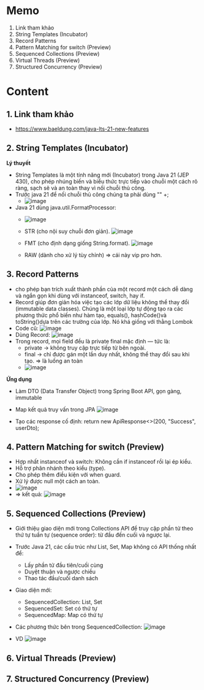 # Memo
1. Link tham khảo
2. String Templates (Incubator)
3. Record Patterns
4. Pattern Matching for switch (Preview)
5. Sequenced Collections (Preview)
6. Virtual Threads (Preview)
7. Structured Concurrency (Preview)

# Content

## 1. Link tham khảo
- https://www.baeldung.com/java-lts-21-new-features

## 2. String Templates (Incubator)
**Lý thuyết**
- String Templates là một tính năng mới (Incubator) trong Java 21 (JEP 430), cho phép nhúng biến và biểu thức trực tiếp vào chuỗi một cách rõ ràng, sạch sẽ và an toàn thay vì nối chuỗi thủ công.
- Trước java 21 để nối chuỗi thủ công chúng ta phải dùng "" +;
  + ![image](https://github.com/user-attachments/assets/540adbc4-8f2b-4388-a2fc-26267b7668cb)
- Java 21 dùng java.util.FormatProcessor:
  + ![image](https://github.com/user-attachments/assets/dfe96626-fcb4-4613-acdc-9b10aca9c936)
  + STR (cho nội suy chuỗi đơn giản). ![image](https://github.com/user-attachments/assets/25527dab-9c07-4df4-89d8-bec552116173)

  + FMT (cho định dạng giống String.format). ![image](https://github.com/user-attachments/assets/bd19a6c4-5e15-420b-9674-9be83e2c3f96)

  + RAW (dành cho xử lý tùy chỉnh) => cái này vip pro hơn. 

## 3. Record Patterns
- cho phép bạn trích xuất thành phần của một record một cách dễ dàng và ngắn gọn khi dùng với instanceof, switch, hay if.
- Record giúp đơn giản hóa việc tạo các lớp dữ liệu không thể thay đổi (immutable data classes). Chúng là một loại lớp tự động tạo ra các phương thức phổ biến như hàm tạo, equals(), hashCode()và toString()dựa trên các trường của lớp. Nó khá giống với thằng Lombok
- Code cũ: ![image](https://github.com/user-attachments/assets/0152366f-2093-41a8-8b9f-80ddf8d53924)
- Dùng Record: ![image](https://github.com/user-attachments/assets/f99e53fb-91a4-4a06-b7af-669a1cbbd3cf)
- Trong record, mọi field đều là private final mặc định — tức là:
  + private → không truy cập trực tiếp từ bên ngoài.
  + final → chỉ được gán một lần duy nhất, không thể thay đổi sau khi tạo. => là luống an toàn
  + ![image](https://github.com/user-attachments/assets/f27636d2-8b2d-45c1-a65b-1511c10fc390)


**Ứng dụng**
-  Làm DTO (Data Transfer Object) trong Spring Boot API, gọn gàng, immutable
-  Map kết quả truy vấn trong JPA ![image](https://github.com/user-attachments/assets/be872012-3945-4425-bd49-5597ee023196)

-  Tạo các response cố định: return new ApiResponse<>(200, "Success", userDto);

## 4. Pattern Matching for switch (Preview)
- Hợp nhất instanceof và switch: Không cần if instanceof rồi lại ép kiểu.
- Hỗ trợ phân nhánh theo kiểu (type).
- Cho phép thêm điều kiện với when guard.
- Xử lý được null một cách an toàn.
- ![image](https://github.com/user-attachments/assets/40912386-8c7b-47aa-af52-272f7de8bda8)
- => kết quả: ![image](https://github.com/user-attachments/assets/7fdd672d-dcc3-478f-9c7d-af4bdd0cd54b)

## 5. Sequenced Collections (Preview)
- Giới thiệu giao diện mới trong Collections API để truy cập phần tử theo thứ tự tuần tự (sequence order): từ đầu đến cuối và ngược lại.
- Trước Java 21, các cấu trúc như List, Set, Map không có API thống nhất để:
  + Lấy phần tử đầu tiên/cuối cùng
  + Duyệt thuận và ngược chiều
  + Thao tác đầu/cuối danh sách
 
- Giao diện mới:
  + SequencedCollection:	List, Set
  + SequencedSet:	Set có thứ tự
  + SequencedMap:	Map có thứ tự
- Các phương thức bên trong SequencedCollection: ![image](https://github.com/user-attachments/assets/2e12c15e-5f49-4173-bf26-2b0908b2116c)
- VD ![image](https://github.com/user-attachments/assets/41295c1f-468c-4581-9482-1b1a7f869bad)


## 6. Virtual Threads (Preview)

## 7. Structured Concurrency (Preview)
